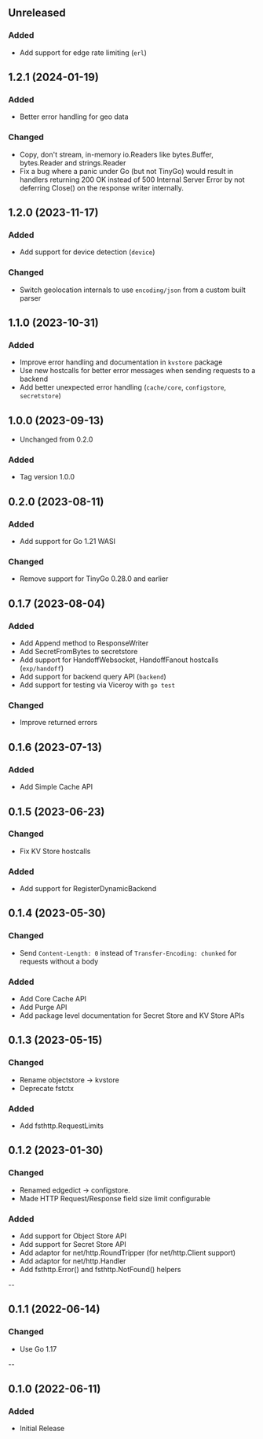 ## Unreleased

### Added

- Add support for edge rate limiting (`erl`)

## 1.2.1 (2024-01-19)

### Added

- Better error handling for geo data

### Changed

- Copy, don't stream, in-memory io.Readers like bytes.Buffer, bytes.Reader and strings.Reader
- Fix a bug where a panic under Go (but not TinyGo) would result in handlers returning 200 OK instead of 500 Internal Server Error by not deferring Close() on the response writer internally.

## 1.2.0 (2023-11-17)

### Added

- Add support for device detection (`device`)

### Changed

- Switch geolocation internals to use `encoding/json` from a custom built parser

## 1.1.0 (2023-10-31)

### Added

- Improve error handling and documentation in `kvstore` package
- Use new hostcalls for better error messages when sending requests to a backend
- Add better unexpected error handling (`cache/core`, `configstore`, `secretstore`)

## 1.0.0 (2023-09-13)

- Unchanged from 0.2.0

### Added

- Tag version 1.0.0

## 0.2.0 (2023-08-11)

### Added

- Add support for Go 1.21 WASI

### Changed

- Remove support for TinyGo 0.28.0 and earlier

## 0.1.7 (2023-08-04)

### Added

- Add Append method to ResponseWriter
- Add SecretFromBytes to secretstore
- Add support for HandoffWebsocket, HandoffFanout hostcalls (`exp/handoff`)
- Add support for backend query API (`backend`)
- Add support for testing via Viceroy with `go test`

### Changed

- Improve returned errors

## 0.1.6 (2023-07-13)

### Added

- Add Simple Cache API

## 0.1.5 (2023-06-23)

### Changed

- Fix KV Store hostcalls

### Added

- Add support for RegisterDynamicBackend

## 0.1.4 (2023-05-30)

### Changed

- Send `Content-Length: 0` instead of  `Transfer-Encoding: chunked` for requests without a body

### Added

- Add Core Cache API
- Add Purge API
- Add package level documentation for Secret Store and KV Store APIs

## 0.1.3 (2023-05-15)

### Changed

- Rename objectstore -> kvstore
- Deprecate fstctx

### Added

- Add fsthttp.RequestLimits

## 0.1.2 (2023-01-30)

### Changed

- Renamed edgedict -> configstore.
- Made HTTP Request/Response field size limit configurable

### Added

- Add support for Object Store API
- Add support for Secret Store API
- Add adaptor for net/http.RoundTripper (for net/http.Client support)
- Add adaptor for net/http.Handler
- Add fsthttp.Error() and fsthttp.NotFound() helpers

--
## 0.1.1 (2022-06-14)

### Changed

- Use Go 1.17

--
## 0.1.0 (2022-06-11)

### Added

- Initial Release
